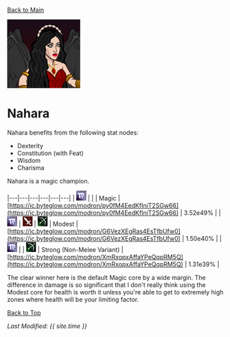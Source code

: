[Back to Main](index.md)

![Profile Picture](images/portraits/Nahara.png)

# Nahara

Nahara benefits from the following stat nodes:
* Dexterity
* Constitution (with Feat)
* Wisdom
* Charisma

Nahara is a magic champion.

|---|---|---|---|---|---|
| ![Magic Icon](images/magic.png) |   |   | Magic | [https://ic.byteglow.com/modron/py0fM4EedKfIniT2SGw66](https://ic.byteglow.com/modron/py0fM4EedKfIniT2SGw66) | 3.52e49% |
| ![Magic Icon](images/magic.png) | ![Melee Icon](images/melee.png) | ![Ranged Icon](images/ranged.png) | Modest | [https://ic.byteglow.com/modron/G6VezXEgRas4EsTfbUfw0](https://ic.byteglow.com/modron/G6VezXEgRas4EsTfbUfw0) | 1.50e40% |
| ![Magic Icon](images/magic.png) |   | ![Ranged Icon](images/ranged.png) | Strong (Non-Melee Variant) | [https://ic.byteglow.com/modron/XmRxopxAffaYPeQqpRM5Q](https://ic.byteglow.com/modron/XmRxopxAffaYPeQqpRM5Q) | 1.31e39% |

The clear winner here is the default Magic core by a wide margin. The difference in damage is so significant that I don't really think using the Modest core for health is worth it unless you're able to get to extremely high zones where health will be your limiting factor.

[Back to Top](#top)

*Last Modified: {{ site.time }}*